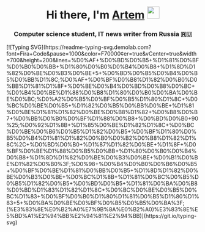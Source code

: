 <h1 align="center">Hi there, I'm <a href="https://www.youtube.com/watch?v=dQw4w9WgXcQ/" target="_blank">Artem</a> 
<img src="https://github.com/blackcater/blackcater/raw/main/images/Hi.gif" height="32"/></h1>
<h3 align="center">Computer science student, IT news writer from Russia 🇷🇺</h3>
[![Typing SVG](https://readme-typing-svg.demolab.com?font=Fira+Code&pause=1000&color=F70000&center=true&vCenter=true&width=700&height=200&lines=%D0%AF+%D0%BD%D0%B5+%D1%81%D0%BF%D0%B0%D0%BB+%D1%80%D0%B0%D0%B4%D0%B8+%D1%8D%D1%82%D0%BE%D0%B3%D0%BE+5+%D0%BD%D0%B5%D0%B4%D0%B5%D0%BB%D1%8C;%D0%AF+%D0%BF%D0%B8%D1%82%D0%B0%D0%BB%D1%81%D1%8F+%D0%BE%D0%B4%D0%BD%D0%B8%D0%BC+%D0%B4%D0%BE%D1%88%D0%B8%D1%80%D0%B0%D0%BA%D0%BE%D0%BC;%D0%A2%D0%B5%D0%BF%D0%B5%D1%80%D1%8C+%D0%BC%D0%BE%D0%B5+%D1%82%D0%B5%D0%BB%D0%BE+%D1%81%D0%BE%D1%81%D1%82%D0%BE%D0%B8%D1%82+%D0%B8%D0%B7+%D0%BB%D0%B0%D0%BF%D1%88%D0%B8+%D0%BD%D0%B0+90%25;%D0%92%D1%8B+%D1%85%D0%BE%D1%82%D1%8C+%D0%BC%D0%BE%D0%B6%D0%B5%D1%82%D0%B5+%D0%BF%D1%80%D0%B5%D0%B4%D1%81%D1%82%D0%B0%D0%B2%D0%B8%D1%82%D1%8C%2C+%D0%BD%D0%B0+%D1%87%D1%82%D0%BE+%D1%8F+%D0%BF%D0%BE%D1%88%D0%B5%D0%BB+%D1%80%D0%B0%D0%B4%D0%B8+%D1%8D%D1%82%D0%BE%D0%B3%D0%BE+%D0%B1%D0%BE%D1%82%D0%B0%3F;%D0%98+%D0%B4%D0%B0%D0%B6%D0%B5+%D0%BF%D0%BE%D1%81%D0%BB%D0%B5+%D1%8D%D1%82%D0%BE%D0%B3%D0%BE+%D0%BC%D1%8B+%D1%81%D0%BC%D0%B5%D0%B5%D1%82%D0%B5+%D0%BD%D0%B5+%D1%81%D0%BA%D0%B8%D0%BD%D1%83%D1%82%D1%8C+%D0%BC%D0%BE%D0%B5%D0%BC%D1%83+%D0%BF%D0%B0%D1%80%D1%81%D0%B5%D1%80%D1%83+5+%D0%BA%D0%BE%D0%BF%D0%B5%D0%B5%D0%BA%3F;(%E3%83%8E%E0%B2%A0%E7%9B%8A%E0%B2%A0)%E3%83%8E%E5%BD%A1%E2%94%BB%E2%94%81%E2%94%BB)](https://git.io/typing-svg)
